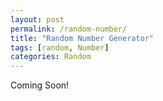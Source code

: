 ```yaml
---
layout: post
permalink: /random-number/
title: "Random Number Generator"
tags: [random, Number]
categories: Random
---
```


Coming Soon!
